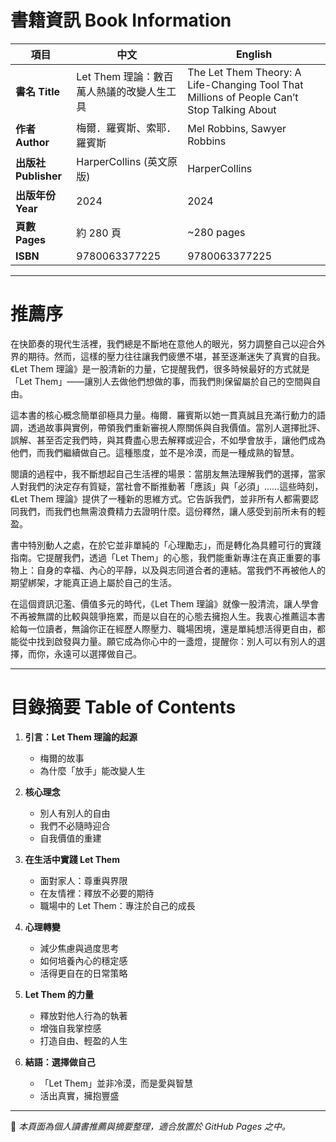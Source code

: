 # 書籍資訊 Book Information  

| 項目 | 中文 | English |
|------|------|---------|
| **書名 Title** | Let Them 理論：數百萬人熱議的改變人生工具 | The Let Them Theory: A Life-Changing Tool That Millions of People Can’t Stop Talking About |
| **作者 Author** | 梅爾．羅賓斯、索耶．羅賓斯 | Mel Robbins, Sawyer Robbins |
| **出版社 Publisher** | HarperCollins (英文原版) | HarperCollins |
| **出版年份 Year** | 2024 | 2024 |
| **頁數 Pages** | 約 280 頁 | ~280 pages |
| **ISBN** | 9780063377225 | 9780063377225 |

---

# 推薦序  

在快節奏的現代生活裡，我們總是不斷地在意他人的眼光，努力調整自己以迎合外界的期待。然而，這樣的壓力往往讓我們疲憊不堪，甚至逐漸迷失了真實的自我。《Let Them 理論》是一股清新的力量，它提醒我們，很多時候最好的方式就是「Let Them」——讓別人去做他們想做的事，而我們則保留屬於自己的空間與自由。  

這本書的核心概念簡單卻極具力量。梅爾．羅賓斯以她一貫真誠且充滿行動力的語調，透過故事與實例，帶領我們重新審視人際關係與自我價值。當別人選擇批評、誤解、甚至否定我們時，與其費盡心思去解釋或迎合，不如學會放手，讓他們成為他們，而我們繼續做自己。這種態度，並不是冷漠，而是一種成熟的智慧。  

閱讀的過程中，我不斷想起自己生活裡的場景：當朋友無法理解我們的選擇，當家人對我們的決定存有質疑，當社會不斷推動著「應該」與「必須」……這些時刻，《Let Them 理論》提供了一種新的思維方式。它告訴我們，並非所有人都需要認同我們，而我們也無需浪費精力去證明什麼。這份釋然，讓人感受到前所未有的輕盈。  

書中特別動人之處，在於它並非單純的「心理勵志」，而是轉化為具體可行的實踐指南。它提醒我們，透過「Let Them」的心態，我們能重新專注在真正重要的事物上：自身的幸福、內心的平靜，以及與志同道合者的連結。當我們不再被他人的期望綁架，才能真正過上屬於自己的生活。  

在這個資訊氾濫、價值多元的時代，《Let Them 理論》就像一股清流，讓人學會不再被無謂的比較與競爭拖累，而是以自在的心態去擁抱人生。我衷心推薦這本書給每一位讀者，無論你正在經歷人際壓力、職場困境，還是單純想活得更自由，都能從中找到啟發與力量。願它成為你心中的一盞燈，提醒你：別人可以有別人的選擇，而你，永遠可以選擇做自己。  

---

# 目錄摘要 Table of Contents  

1. **引言：Let Them 理論的起源**  
   - 梅爾的故事  
   - 為什麼「放手」能改變人生  

2. **核心理念**  
   - 別人有別人的自由  
   - 我們不必隨時迎合  
   - 自我價值的重建  

3. **在生活中實踐 Let Them**  
   - 面對家人：尊重與界限  
   - 在友情裡：釋放不必要的期待  
   - 職場中的 Let Them：專注於自己的成長  

4. **心理轉變**  
   - 減少焦慮與過度思考  
   - 如何培養內心的穩定感  
   - 活得更自在的日常策略  

5. **Let Them 的力量**  
   - 釋放對他人行為的執著  
   - 增強自我掌控感  
   - 打造自由、輕盈的人生  

6. **結語：選擇做自己**  
   - 「Let Them」並非冷漠，而是愛與智慧  
   - 活出真實，擁抱豐盛  

---

📖 *本頁面為個人讀書推薦與摘要整理，適合放置於 GitHub Pages 之中。*
